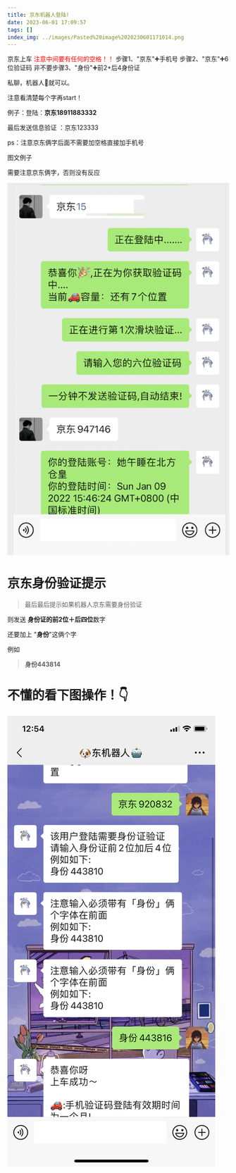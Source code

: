 ```yaml
---
title: 京东机器人登陆!
date: 2023-06-01 17:09:57
tags: []
index_img: ../images/Pasted%20image%2020230601171014.png
---
```


京东上车   <font color="#ff0000">注意中间要有任何的空格！！</font>
步骤1、"京东"➕手机号
步骤2、"京东"➕6位验证码
非不要步骤3、"身份"➕前2+后4身份证

私聊，机器人🤖就可以。

注意看清楚每个字再start！

例子：登陆：**京东18911883332**

最后发送信息验证 ：京东123333

ps：注意京东俩字后面不需要加空格直接加手机号

图文例子

需要注意京东俩字，否则没有反应

![](../images/WeChat592bc05008d51bc1ced6a04cb6b5fa55_3alXm2zjdv.png)

# 京东身份验证提示

> 最后最后提示如果机器人京东需要身份验证

则发送    **身份证的前2位＋后四位**数字

还要加上     "**身份**"这俩个字

例如 

> **身份443814**

# 不懂的看下图操作！👇

![](../images/22C3C8E1-4816-4FFD-A968-AD6DBBE3085B_aoAAqNxw6Y.png)
